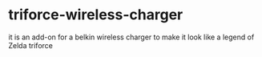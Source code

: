 # triforce-wireless-charger
it is an add-on for a belkin wireless charger to make it look like a legend of Zelda triforce
